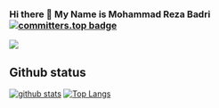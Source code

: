 ### Hi there 👋 My Name is Mohammad Reza Badri   [![committers.top badge](https://user-badge.committers.top/iran/mrbadri.svg)](https://user-badge.committers.top/iran/mrbadri)
 <img src="https://user-badge.committers.top/iran_private/mrbadri.svg"/> 


## Github status
[![github stats](https://github-readme-stats.vercel.app/api?username=mrbadri&&bg_color=0d1117&&card_width=1100px&&include_all_commits=true&&show_icons=true&theme=transparent&&hide_border=true&&text_color=e7e7e7)](https://github.com/anuraghazra/github-readme-stats)
[![Top Langs](https://github-readme-stats.vercel.app/api/top-langs/?username=mrbadri&layout=compact&bg_color=0d1117&show_icons=true&theme=transparent&hide_border=true&&card_width=1100px&&text_color=e7e7e7)](https://github.com/arminnacl/github-readme-stats)


